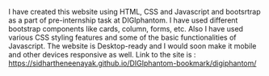 I have created this website using HTML, CSS and Javascript and bootsrtrap as a part of pre-internship task at DIGIphantom. I have used different bootstrap components like cards, column, forms, etc. Also I have used various CSS styling features and some of the basic functionalities of Javascript. The website is Desktop-ready and I would soon make it mobile and other devices responsive as well. Link to the site is : https://sidhartheneenayak.github.io/DIGIphantom-bookmark/digiphantom/
